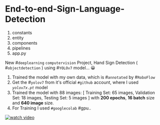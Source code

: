 # End-to-end-Sign-Language-Detection

1. constants
2. entity
3. components
4. pipelines
5. app.py

New #``deeplearning`` ``computervision`` Project, Hand Sign Detection ( #``objectdetection`` ) using #``YOLOv7`` model... 😀
1. Trained the model with my own data, which is #``annotated`` by #``RoboFlow``
2. Get the #``yolov7`` from it's official ``#github`` account, where I used *``yolov7x.pt``* model
3. Trained the model with 88 images:
        [ Training Set: 65 images,
          Validation Set: 18 images,
          Testing Set: 5 images ] with **200 epochs**, **16 batch** size and **640 image** size.
4. For Training I used ``#googlecolab`` #gpu..

[![watch video](https://github.com/Dibya069/Hand_sign_detection/assets/121597961/6aaf9e9c-6f2d-4f63-8b68-4606f160bc37.jpg)](https://github.com/Dibya069/Hand_sign_detection/assets/121597961/1d01e01d-b2b8-4c66-97da-ed57247ab740)
